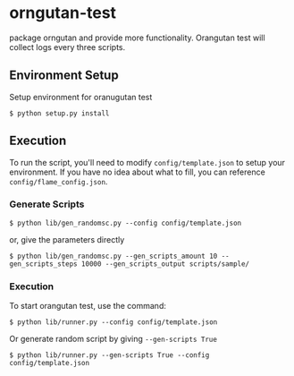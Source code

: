 orngutan-test
=============

package orngutan and provide more functionality. Orangutan test will collect logs every three scripts.


Environment Setup
-----------------
Setup environment for oranugutan test
```
$ python setup.py install
```

Execution
---------
To run the script, you'll need to modify ```config/template.json``` to setup your environment. If you have no idea about what to fill, you can reference ```config/flame_config.json```.

### Generate Scripts
```
$ python lib/gen_randomsc.py --config config/template.json
```
or, give the parameters directly
```
$ python lib/gen_randomsc.py --gen_scripts_amount 10 --gen_scripts_steps 10000 --gen_scripts_output scripts/sample/
```

### Execution
To start orangutan test, use the command:
```
$ python lib/runner.py --config config/template.json
```
Or generate random script by giving ```--gen-scripts True```
```
$ python lib/runner.py --gen-scripts True --config config/template.json
```

